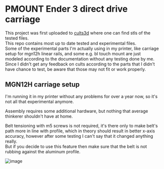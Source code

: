 # PMOUNT Ender 3 direct drive carriage

This project was first uploaded to 
[cults3d](https://cults3d.com/en/3d-model/tool/pmount-ender-3-cr10-direct-drive-for-e3d-v6-bmg-titan-5015-4010)
 where one can find stls of the tested files.  
This repo contains most up to date tested and experimental files.  
Some of the experimental parts I'm actually using in my printer, like carriage
setup for mgn12h linear rails, and some e.g. bl touch mount are just modeled according to
the documentation without any testing done by me. Since I didn't get any feedback on cults according to the 
parts that I didn't have chance to test, be aware that those may not fit or work properly.

## MGN12H carriage setup

I'm running it in my printer without any problems for over a year now, so
it's not all that experimental anymore.

Assembly requires some additional hardware, but nothing that average thinkerer shouldn't have at home.

Belt tensioning with m5 screws is not required, it's there only to make belt's path more in line 
with profile, which in theory should result in better x-axis accuracy, however after some testing I can't
say that it changed anything really.  
But if you decide to use this feature then make sure that the belt is not 
rubbing against the aluminum profile.

![image](https://user-images.githubusercontent.com/63112380/183915432-6b0a1373-83e2-46b5-ac82-8495c2120174.png)
